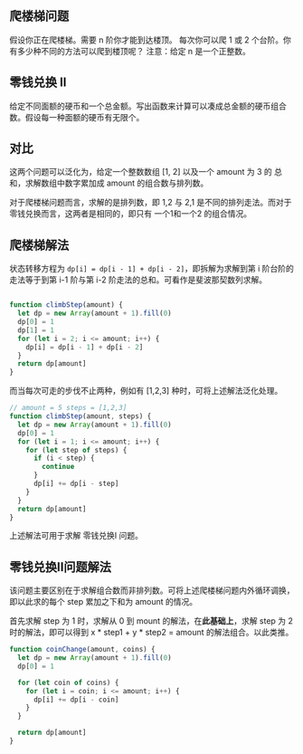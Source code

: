 ## 爬楼梯问题

假设你正在爬楼梯。需要 n 阶你才能到达楼顶。
每次你可以爬 1 或 2 个台阶。你有多少种不同的方法可以爬到楼顶呢？
注意：给定 n 是一个正整数。

## 零钱兑换 II

给定不同面额的硬币和一个总金额。写出函数来计算可以凑成总金额的硬币组合数。假设每一种面额的硬币有无限个。

## 对比

这两个问题可以泛化为，给定一个整数数组 [1, 2] 以及一个 amount 为 3 的 总和，求解数组中数字累加成 amount 的组合数与排列数。

对于爬楼梯问题而言，求解的是排列数，即 1,2 与 2,1 是不同的排列走法。而对于零钱兑换而言，这两者是相同的，即只有 一个1和一个2 的组合情况。

## 爬楼梯解法

状态转移方程为 `dp[i] = dp[i - 1] + dp[i - 2]`，即拆解为求解到第 i 阶台阶的走法等于到第 i-1 阶与第 i-2 阶走法的总和。可看作是斐波那契数列求解。

```js

function climbStep(amount) {
  let dp = new Array(amount + 1).fill(0)
  dp[0] = 1
  dp[1] = 1
  for (let i = 2; i <= amount; i++) {
    dp[i] = dp[i - 1] + dp[i - 2]
  }
  return dp[amount]
}

```

而当每次可走的步伐不止两种，例如有 [1,2,3] 种时，可将上述解法泛化处理。

```js
// amount = 5 steps = [1,2,3]
function climbStep(amount, steps) {
  let dp = new Array(amount + 1).fill(0)
  dp[0] = 1
  for (let i = 1; i <= amount; i++) {
    for (let step of steps) {
      if (i < step) {
        continue
      }
      dp[i] += dp[i - step]
    }
  }
  return dp[amount]
}
```

上述解法可用于求解 零钱兑换I 问题。

## 零钱兑换II问题解法

该问题主要区别在于求解组合数而非排列数。可将上述爬楼梯问题内外循环调换，即以此求的每个 step 累加之下和为 amount 的情况。

首先求解 step 为 1 时，求解从 0 到 mount 的解法，在**此基础上**，求解 step 为 2 时的解法，即可以得到 x * step1 + y * step2 = amount 的解法组合。以此类推。

```js
function coinChange(amount, coins) {
  let dp = new Array(amount + 1).fill(0)
  dp[0] = 1

  for (let coin of coins) {
    for (let i = coin; i <= amount; i++) {
      dp[i] += dp[i - coin]
    }
  }

  return dp[amount]
}
```

